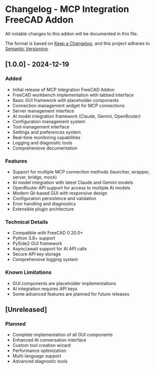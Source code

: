 # Changelog - MCP Integration FreeCAD Addon

All notable changes to this addon will be documented in this file.

The format is based on [Keep a Changelog](https://keepachangelog.com/en/1.0.0/),
and this project adheres to [Semantic Versioning](https://semver.org/spec/v2.0.0.html).

## [1.0.0] - 2024-12-19

### Added
- Initial release of MCP Integration FreeCAD Addon
- FreeCAD workbench implementation with tabbed interface
- Basic GUI framework with placeholder components
- Connection management widget for MCP connections
- Server management interface
- AI model integration framework (Claude, Gemini, OpenRouter)
- Configuration management system
- Tool management interface
- Settings and preferences system
- Real-time monitoring capabilities
- Logging and diagnostic tools
- Comprehensive documentation

### Features
- Support for multiple MCP connection methods (launcher, wrapper, server, bridge, mock)
- AI model integration with latest Claude and Gemini models
- OpenRouter API support for access to multiple AI models
- Modern Qt-based GUI with responsive design
- Configuration persistence and validation
- Error handling and diagnostics
- Extensible plugin architecture

### Technical Details
- Compatible with FreeCAD 0.20.0+
- Python 3.8+ support
- PySide2 GUI framework
- Async/await support for AI API calls
- Secure API key storage
- Comprehensive logging system

### Known Limitations
- GUI components are placeholder implementations
- AI integration requires API keys
- Some advanced features are planned for future releases

## [Unreleased]

### Planned
- Complete implementation of all GUI components
- Enhanced AI conversation interface
- Custom tool creation wizard
- Performance optimization
- Multi-language support
- Advanced diagnostic tools